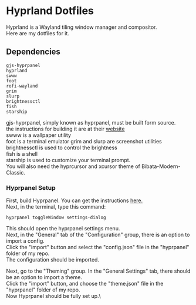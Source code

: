 # Hyprland Dotfiles
Hyprland is a Wayland tiling window manager and compositor.\
Here are my dotfiles for it.
## Dependencies
```
gjs-hyprpanel
hyprland
swww
foot
rofi-wayland
grim
slurp
brightnessctl
fish
starship
```
gjs-hyprpanel, simply known as hyprpanel, must be built form source.\
the instructions for building it are at their [website](https://hyprpanel.com/getting_started/installation.html)\
swww is a wallpaper utility\
foot is a terminal emulator
grim and slurp are screenshot utilities\
brightnessctl is used to control the brightness\
fish is a shell\
starship is used to customize your terminal prompt.\
You will also need the hyprcursor and xcursor theme of Bibata-Modern-Classic.
### Hyprpanel Setup
First, build Hyprpanel. You can get the instructions [here.](https://hyprpanel.com/getting_started/installation.html)\
Next, in the terminal, type this command:
```
hyprpanel toggleWindow settings-dialog
```
This should open the hyprpanel settings menu.\
Next, in the "General" tab of the "Configuration" group, there is an option to import a config.\
Click the "import" button and select the "config.json" file in the "hyprpanel" folder of my repo.\
The configuration should be imported.




Next, go to the "Theming" group. In the "General Settings" tab, there should be an option to import a theme.\
Click the "import" button, and choose the "theme.json" file in the "hyprpanel" folder of my repo.\
Now Hyprpanel should be fully set up.\
